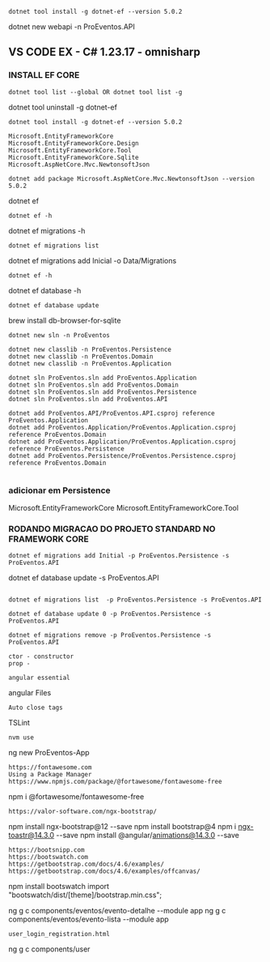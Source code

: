 
```
dotnet tool install -g dotnet-ef --version 5.0.2
```
dotnet new webapi -n ProEventos.API

## VS CODE EX - C# 1.23.17 - omnisharp

### INSTALL EF CORE
```
dotnet tool list --global OR dotnet tool list -g
```
dotnet tool uninstall -g dotnet-ef
```
dotnet tool install -g dotnet-ef --version 5.0.2 

Microsoft.EntityFrameworkCore
Microsoft.EntityFrameworkCore.Design
Microsoft.EntityFrameworkCore.Tool
Microsoft.EntityFrameworkCore.Sqlite
Microsoft.AspNetCore.Mvc.NewtonsoftJson

dotnet add package Microsoft.AspNetCore.Mvc.NewtonsoftJson --version 5.0.2

```
dotnet ef

```
dotnet ef -h
```
dotnet ef migrations -h
```
dotnet ef migrations list
```
dotnet ef migrations add Inicial -o Data/Migrations
```
dotnet ef -h
```
dotnet ef database -h
```
dotnet ef database update
```
brew install db-browser-for-sqlite
```
dotnet new sln -n ProEventos

dotnet new classlib -n ProEventos.Persistence
dotnet new classlib -n ProEventos.Domain
dotnet new classlib -n ProEventos.Application

dotnet sln ProEventos.sln add ProEventos.Application
dotnet sln ProEventos.sln add ProEventos.Domain
dotnet sln ProEventos.sln add ProEventos.Persistence
dotnet sln ProEventos.sln add ProEventos.API

dotnet add ProEventos.API/ProEventos.API.csproj reference ProEventos.Application
dotnet add ProEventos.Application/ProEventos.Application.csproj reference ProEventos.Domain
dotnet add ProEventos.Application/ProEventos.Application.csproj reference ProEventos.Persistence
dotnet add ProEventos.Persistence/ProEventos.Persistence.csproj reference ProEventos.Domain


```
### adicionar em Persistence
Microsoft.EntityFrameworkCore
Microsoft.EntityFrameworkCore.Tool

### RODANDO MIGRACAO DO PROJETO STANDARD NO FRAMEWORK CORE

```
dotnet ef migrations add Initial -p ProEventos.Persistence -s ProEventos.API

```
dotnet ef database update -s ProEventos.API
```

dotnet ef migrations list  -p ProEventos.Persistence -s ProEventos.API

dotnet ef database update 0 -p ProEventos.Persistence -s ProEventos.API

dotnet ef migrations remove -p ProEventos.Persistence -s ProEventos.API

ctor - constructor
prop - 

angular essential
```
angular Files
```
Auto close tags
```
TSLint
```
nvm use

```
ng new ProEventos-App
```
https://fontawesome.com
Using a Package Manager
https://www.npmjs.com/package/@fortawesome/fontawesome-free
```
npm i @fortawesome/fontawesome-free
```
https://valor-software.com/ngx-bootstrap/

```
npm install ngx-bootstrap@12 --save
npm install bootstrap@4
npm i ngx-toastr@14.3.0 --save
npm install @angular/animations@14.3.0 --save

```
https://bootsnipp.com
https://bootswatch.com
https://getbootstrap.com/docs/4.6/examples/
https://getbootstrap.com/docs/4.6/examples/offcanvas/
```
npm install bootswatch
import "bootswatch/dist/[theme]/bootstrap.min.css";

ng g c components/eventos/evento-detalhe --module app
ng g c components/eventos/evento-lista --module app

```
user_login_registration.html

```
ng g c components/user

```